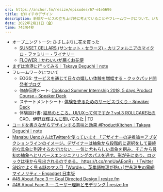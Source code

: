 ```yaml
---
src: https://anchor.fm/resize/episodes/67-e1e5696
title: ゼロイチのデザイン
description: 新規サービスの立ち上げ時に考えていることやフレームワークについて、いただいたお便りに答える形で話しました。
date: 2022年2月11日（金）
time: 74分04秒
---
```


- オープニングトーク: ひさしぶりに花を買った
  - [SUNSET CELLARS (サンセット・セラーズ) - カリフォルニアのマイクロ・ファミリー・ワイナリー](https://sunsetcellars.jp/)
  - [FLOWER｜かわいいが届くお花便](https://flowr.is/)
- [まずは漁港に行ってみる｜Takaya Deguchi｜note](https://note.com/dex1t/n/nb7b7768d11de)
- フレームワークについて
  - EOGS: [サービスを通じて日々の嬉しい体験を増幅する - クックパッド開発者ブログ](https://techlife.cookpad.com/entry/2015/06/01/135804)
  - 価値仮説シート: [Cookpad Summer Internship 2018, 5 days Product Course - Speaker Deck](https://speakerdeck.com/dex1t/cookpad-summer-internship-2018-5-days-product-course?slide=48)
  - ステートメントシート: [体験を売るためのサービスづくり - Speaker Deck](https://speakerdeck.com/dex1t/ti-yan-womai-rutamefalsesabisudukuri?slide=80)
  - 体験設計書: [結局のところ、UI/UXって何ですか？vol.3 ROLLCAKE社のCXO、伊野亘輝さんに聞いてみた | TD](https://www.td-media.net/interview/what-is-ui-ux-vol-3/)
- [コードを書きながらデザインする意味と効果 #ProductKitchen｜Takaya Deguchi｜note](https://note.com/dex1t/n/n0e96772c2698)
- [Manabu UenoさんはTwitterを使っています 「デザイナーの逆推論＝アブダクションラインのイメージ。デザイナーは抽象から段階的に選択をして最終的な具象に到達するのではない。一気に尤もらしい具象を掴み、そこから最初の抽象へとリバースエンジニアリングのパスを通す。形が先にあり、ロジックは後から見出されるのである。 https://t.co/nnnUaAEonR」 / Twitter](https://twitter.com/manabuueno/status/1150082064609267712)
- [SNSでよく見る謎のマス目「Wordle」。英単語推理が熱い│世永玲生の電網マイノリティ - Engadget 日本版](https://japanese.engadget.com/wordle-070039239.html)
- [#45 About Face 3 — Goal Directed Design | resize.fm](https://resize.fm/ep/45-about-face-3-goal-directed-design)
- [#46 About Face 3 — ユーザー理解とモデリング | resize.fm](https://resize.fm/ep/46-about-face-3-user-research-and-modeling)
